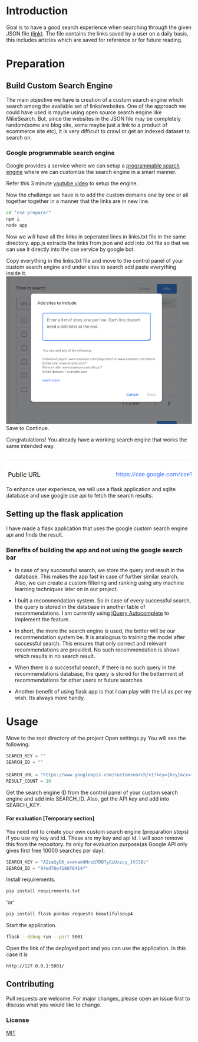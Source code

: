 # Introduction

Goal is to have a good search experience when searching through the given JSON
file [(link)](https://drive.google.com/file/d/1vDhDMA_HiUWz7t9xSVAZ82tZPYJTKqvt/view?usp=sh%20aring). The file contains the links saved by a user on a daily basis,
this includes articles which are saved for reference or for future reading.

# Preparation

## Build Custom Search Engine

The main objective we have is creation of a custom search engine which search among the available set of links/websites. One of the approach we could have used is maybe using open source search engine like MilieSearch. But, since the websites in the JSON file may be completely random(some are blog site, some maybe just a link to a product of ecommerce site etc), it is very difficult to crawl or get an indexed dataset to search on.

### Google programmable search engine

Google provides a service where we can setup a [programmable search engine](https://programmablesearchengine.google.com/about/) where we can customize the search engine in a smart manner.

Refer this 3 minute [youtube video](https://www.youtube.com/watch?v=7avwo2xrbwY) to setup the engine.

Now the challenge we have is to add the custom domains one by one or all together together in a manner that the links are in new line.

```bash
cd "cse preparer"
npm i
node app
```

Now we will have all the links in seperated lines in links.txt file in the same directory. app.js extracts the links from json and add into .txt file so that we can use it directly into the cse service by google bot.

Copy everything in the links.txt file and move to the control panel of your custom search engine and under sites to search add paste everything inside it.
![adding of link snapshot](https://github.com/ujjwall-R/BookMark-And-Search-Engine/blob/master/cse%20preparer/images/Screenshot%20from%202022-12-25%2010-25-23.png?raw=true)
Save to Continue.

Congratulations! You already have a working search engine that works the same intended way.

![Working search engine](https://github.com/ujjwall-R/BookMark-And-Search-Engine/blob/master/cse%20preparer/images/Screenshot%20from%202022-12-25%2010-17-09.png?raw=true)

To enhance user experience, we will use a flask application and sqlite database and use google cse api to fetch the search results.

## Setting up the flask application

I have made a flask application that uses the google custom search engine api and finds the result.

### Benefits of building the app and not using the google search bar

- In case of any successful search, we store the query and result in the database. This makes the app fast in case of further similar search. Also, we can create a custom filtering and ranking using any machine learning techniques later on in our project.
- I built a recommendation system. So in case of every successful search, the query is stored in the database in another table of recommendations. I am currently using [jQuery Autocomplete](https://jqueryui.com/autocomplete/) to implement the feature.
- In short, the more the search engine is used, the better will be our recommendation system be. It is analogous to training the model after successful search. This ensures that only correct and relevant recommendations are provided. No such recommendation is shown which results in no search result.

- When there is a successful search, if there is no such query in the recommendations database, the query is stored for the betterment of recommendations for other users or future searches

- Another benefit of using flask app is that I can play with the UI as per my wish. Its always more handy.

# Usage

Move to the root directory of the project
Open settings.py
You will see the following:

```python
SEARCH_KEY = ""
SEARCH_ID = ""

SEARCH_URL = "https://www.googleapis.com/customsearch/v1?key={key}&cx={cx}&q={query}&start={start}&num=10&gl="
RESULT_COUNT = 10

```

Get the search engine ID from the control panel of your custom search engine and add into SEARCH_ID. Also, get the API key and add into SEARCH_KEY.

#### For evaluation [Temporary section]

You need not to create your own custom search engine (preparation steps) if you use my key and id. These are my key and api id. I will soon remove this from the repository. Its only for evaluation purpose(as Google API only gives first free 10000 searches per day).

```python
SEARCH_KEY = "AIzaSyD6_svwnad4NrzQ7DBTyGiUxzcy_1VJ3Bc"
SEARCH_ID = "94ed76e4186f6414f"
```

Install requirements.

```bash
pip install requirements.txt
```

'or'

```bash
pip install flask pandas requests beautifulsoup4
```

Start the application.

```bash
flask --debug run --port 5001
```

Open the link of the deployed port and you can use the application. In this case it is

```website
http://127.0.0.1:5001/
```

## Contributing

Pull requests are welcome. For major changes, please open an issue first
to discuss what you would like to change.

### License

[MIT](https://choosealicense.com/licenses/mit/)
